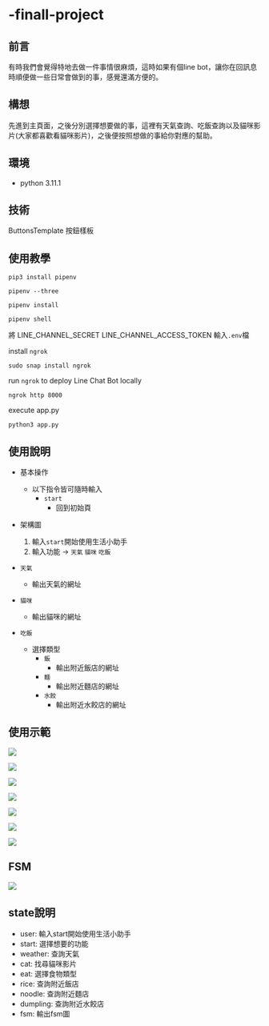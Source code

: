 # -finall-project

## 前言
有時我們會覺得特地去做一件事情很麻煩，這時如果有個line bot，讓你在回訊息時順便做一些日常會做到的事，感覺還滿方便的。

## 構想
先進到主頁面，之後分別選擇想要做的事，這裡有天氣查詢、吃飯查詢以及貓咪影片(大家都喜歡看貓咪影片)，之後便按照想做的事給你對應的幫助。

## 環境
- python 3.11.1

## 技術
ButtonsTemplate 按鈕樣板

## 使用教學
```shell
pip3 install pipenv

pipenv --three

pipenv install

pipenv shell
```
將 LINE_CHANNEL_SECRET
   LINE_CHANNEL_ACCESS_TOKEN
   輸入`.env`檔
   
install `ngrok`

```shell
sudo snap install ngrok
```
run `ngrok` to deploy Line Chat Bot locally
```shell
ngrok http 8000
```
execute app.py
```shell
python3 app.py
```

## 使用說明
- 基本操作
    - 以下指令皆可隨時輸入
        - `start`
            - 回到初始頁
       
- 架構圖
    1. 輸入`start`開始使用生活小助手
    2. 輸入功能 -> `天氣` `貓咪` `吃飯`
   
- `天氣` 
    - 輸出天氣的網址
       
- `貓咪`
    - 輸出貓咪的網址

- `吃飯`
    - 選擇類型
        - `飯`
            - 輸出附近飯店的網址
        - `麵`
            - 輸出附近麵店的網址
        - `水餃`
            - 輸出附近水餃店的網址
           

## 使用示範
![](https://github.com/ArthurYangc/-finall-project/blob/main/final%20project/picture/130688.jpg)

![](https://github.com/ArthurYangc/-finall-project/blob/main/final%20project/picture/130694.jpg)

![](https://github.com/ArthurYangc/-finall-project/blob/main/final%20project/picture/130693.jpg)

![](https://github.com/ArthurYangc/-finall-project/blob/main/final%20project/picture/130692.jpg)

![](https://github.com/ArthurYangc/-finall-project/blob/main/final%20project/picture/130691.jpg)

![](https://github.com/ArthurYangc/-finall-project/blob/main/final%20project/picture/130690.jpg)

![](https://github.com/ArthurYangc/-finall-project/blob/main/final%20project/picture/130689.jpg)

## FSM
![](https://github.com/ArthurYangc/-finall-project/blob/main/final%20project/picture/fsm.png)

## state說明
- user: 輸入start開始使用生活小助手
- start: 選擇想要的功能
- weather: 查詢天氣
- cat: 找尋貓咪影片
- eat: 選擇食物類型
- rice: 查詢附近飯店
- noodle: 查詢附近麵店
- dumpling: 查詢附近水餃店
- fsm: 輸出fsm圖

